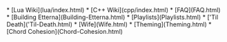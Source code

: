 <div class="Sidebar" markdown="1">
* [Lua Wiki](lua/index.html)
* [C++ Wiki](cpp/index.html)
* [FAQ](FAQ.html)
* [Building Etterna](Building-Etterna.html)
* [Playlists](Playlists.html)
* ['Til Death]('Til-Death.html)
* [Wife](Wife.html)
* [Theming](Theming.html)
* [Chord Cohesion](Chord-Cohesion.html)


</div>